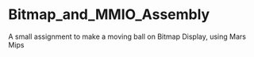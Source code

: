 # Bitmap_and_MMIO_Assembly
A small assignment to make a moving ball on Bitmap Display, using Mars Mips
